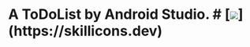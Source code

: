 # A ToDoList by Android Studio. # [![](https://skillicons.dev/icons?i=androidstudio,)](https://skillicons.dev)

